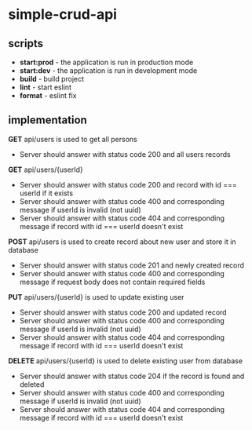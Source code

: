 # simple-crud-api

## scripts

- **start:prod** - the application is run in production mode
- **start:dev** - the application is run in development mode
- **build** - build project
- **lint** - start eslint
- **format** - eslint fix

## implementation

**GET** api/users is used to get all persons

- Server should answer with status code 200 and all users records

**GET** api/users/{userId}

- Server should answer with status code 200 and record with id === userId if it exists
- Server should answer with status code 400 and corresponding message if userId is invalid (not uuid)
- Server should answer with status code 404 and corresponding message if record with id === userId doesn't exist

**POST** api/users is used to create record about new user and store it in database

- Server should answer with status code 201 and newly created record
- Server should answer with status code 400 and corresponding message if request body does not contain required fields

**PUT** api/users/{userId} is used to update existing user

- Server should answer with status code 200 and updated record
- Server should answer with status code 400 and corresponding message if userId is invalid (not uuid)
- Server should answer with status code 404 and corresponding message if record with id === userId doesn't exist

**DELETE** api/users/{userId} is used to delete existing user from database

- Server should answer with status code 204 if the record is found and deleted
- Server should answer with status code 400 and corresponding message if userId is invalid (not uuid)
- Server should answer with status code 404 and corresponding message if record with id === userId doesn't exist
